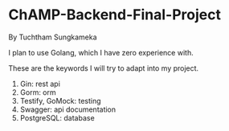 # ChAMP-Backend-Final-Project
By Tuchtham Sungkameka

I plan to use Golang, which I have zero experience with.

These are the keywords I will try to adapt into my project.
1. Gin: rest api
2. Gorm: orm
3. Testify, GoMock: testing
4. Swagger: api documentation
5. PostgreSQL: database 
